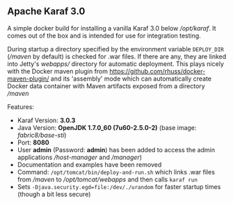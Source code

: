## Apache Karaf 3.0

A simple docker build for installing a vanilla Karaf 3.0 below
*/opt/karaf*. It comes out of the box and is intended for use for
integration testing.

During startup a directory specified by the environment variable `DEPLOY_DIR`
(*/maven* by default) is checked for .war files. If there
are any, they are linked into Jetty's *webapps/* directory for automatic
deployment. This plays nicely with the Docker maven plugin from
https://github.com/rhuss/docker-maven-plugin/ and its 'assembly' mode which
can automatically create Docker data container with Maven artifacts
exposed from a directory */maven*


Features:

* Karaf Version: **3.0.3**
* Java Version: **OpenJDK 1.7.0_60 (7u60-2.5.0-2)** (base image: *fabric8/base-sti*)
* Port: **8080**
* User **admin** (Password: **admin**) has been added to access the admin
  applications */host-manager* and */manager*)
* Documentation and examples have been removed
* Command: `/opt/tomcat/bin/deploy-and-run.sh` which links .war files from */maven* to 
  */opt/tomcat/webapps* and then calls `karaf run`
* Sets `-Djava.security.egd=file:/dev/./urandom` for faster startup times
  (though a bit less secure)

